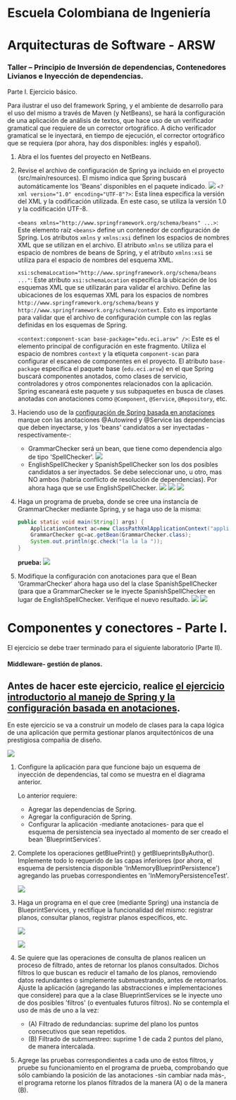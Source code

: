 # Escuela Colombiana de Ingeniería
# Arquitecturas de Software - ARSW
### Taller – Principio de Inversión de dependencias, Contenedores Livianos e Inyección de dependencias.

Parte I. Ejercicio básico.

Para ilustrar el uso del framework Spring, y el ambiente de desarrollo para el uso del mismo a través de Maven (y NetBeans), se hará la configuración de una aplicación de análisis de textos, que hace uso de un verificador gramatical que requiere de un corrector ortográfico. A dicho verificador gramatical se le inyectará, en tiempo de ejecución, el corrector ortográfico que se requiera (por ahora, hay dos disponibles: inglés y español).

1. Abra el los fuentes del proyecto en NetBeans.

2. Revise el archivo de configuración de Spring ya incluido en el proyecto (src/main/resources). El mismo indica que Spring buscará automáticamente los 'Beans' disponibles en el paquete indicado.
	![](img/xml.png)
	`<?xml version="1.0" encoding="UTF-8"?>`: Esta línea especifica la versión del XML y la codificación utilizada. En este caso, se utiliza la versión 1.0 y la codificación UTF-8.

	`<beans xmlns="http://www.springframework.org/schema/beans" ...>`: Este elemento raíz `<beans>` define un contenedor de configuración de Spring. Los atributos `xmlns` y `xmlns:xsi` definen los espacios de nombres XML que se utilizan en el archivo. El atributo `xmlns` se utiliza para el espacio de nombres de beans de Spring, y el atributo `xmlns:xsi` se utiliza para el espacio de nombres del esquema XML.

	`xsi:schemaLocation="http://www.springframework.org/schema/beans ..."`: Este atributo `xsi:schemaLocation` especifica la ubicación de los esquemas XML que se utilizarán para validar el archivo. Define las ubicaciones de los esquemas XML para los espacios de nombres `http://www.springframework.org/schema/beans` y `http://www.springframework.org/schema/context`. Esto es importante para validar que el archivo de configuración cumple con las reglas definidas en los esquemas de Spring.

	`<context:component-scan base-package="edu.eci.arsw" />`: Este es el elemento principal de configuración en este fragmento. Utiliza el espacio de nombres `context` y la etiqueta `component-scan` para configurar el escaneo de componentes en el proyecto. El atributo `base-package` especifica el paquete base (`edu.eci.arsw`) en el que Spring buscará componentes anotados, como clases de servicio, controladores y otros componentes relacionados con la aplicación. Spring escaneará este paquete y sus subpaquetes en busca de clases anotadas con anotaciones como `@Component`, `@Service`, `@Repository`, etc.
3. Haciendo uso de la [configuración de Spring basada en anotaciones](https://docs.spring.io/spring-boot/docs/current/reference/html/using-boot-spring-beans-and-dependency-injection.html) marque con las anotaciones @Autowired y @Service las dependencias que deben inyectarse, y los 'beans' candidatos a ser inyectadas -respectivamente-:

	* GrammarChecker será un bean, que tiene como dependencia algo de tipo 'SpellChecker'.
		![](img/3p1.png)
	* EnglishSpellChecker y SpanishSpellChecker son los dos posibles candidatos a ser inyectados. Se debe seleccionar uno, u otro, mas NO ambos (habría conflicto de resolución de dependencias). Por ahora haga que se use EnglishSpellChecker.
		![](img/english.png)
		![](img/spanish.png)
		![](img/grammar.png)
5.	Haga un programa de prueba, donde se cree una instancia de GrammarChecker mediante Spring, y se haga uso de la misma:

	```java
	public static void main(String[] args) {
		ApplicationContext ac=new ClassPathXmlApplicationContext("applicationContext.xml");
		GrammarChecker gc=ac.getBean(GrammarChecker.class);
		System.out.println(gc.check("la la la "));
	}
	```
	<b>prueba:</b>
	![](img/5.png)
6.	Modifique la configuración con anotaciones para que el Bean ‘GrammarChecker‘ ahora haga uso del  la clase SpanishSpellChecker (para que a GrammarChecker se le inyecte SpanishSpellChecker en lugar de EnglishSpellChecker. Verifique el nuevo resultado.
	![](img/6.png)
	![](img/6p.png)

# Componentes y conectores - Parte I.

El ejercicio se debe traer terminado para el siguiente laboratorio (Parte II).

#### Middleware- gestión de planos.


## Antes de hacer este ejercicio, realice [el ejercicio introductorio al manejo de Spring y la configuración basada en anotaciones](https://github.com/ARSW-ECI/Spring_LightweightCont_Annotation-DI_Example).

En este ejercicio se va a construír un modelo de clases para la capa lógica de una aplicación que permita gestionar planos arquitectónicos de una prestigiosa compañia de diseño. 

![](img/ClassDiagram1.png)

1. Configure la aplicación para que funcione bajo un esquema de inyección de dependencias, tal como se muestra en el diagrama anterior.


	Lo anterior requiere:

	* Agregar las dependencias de Spring.
	* Agregar la configuración de Spring.
	* Configurar la aplicación -mediante anotaciones- para que el esquema de persistencia sea inyectado al momento de ser creado el bean 'BlueprintServices'.


2. Complete los operaciones getBluePrint() y getBlueprintsByAuthor(). Implemente todo lo requerido de las capas inferiores (por ahora, el esquema de persistencia disponible 'InMemoryBlueprintPersistence') agregando las pruebas correspondientes en 'InMemoryPersistenceTest'.

	![](img/metodosGet.png)

3. Haga un programa en el que cree (mediante Spring) una instancia de BlueprintServices, y rectifique la funcionalidad del mismo: registrar planos, consultar planos, registrar planos específicos, etc.

	![](img/test.png)

	![](img/tests.png)

4. Se quiere que las operaciones de consulta de planos realicen un proceso de filtrado, antes de retornar los planos consultados. Dichos filtros lo que buscan es reducir el tamaño de los planos, removiendo datos redundantes o simplemente submuestrando, antes de retornarlos. Ajuste la aplicación (agregando las abstracciones e implementaciones que considere) para que a la clase BlueprintServices se le inyecte uno de dos posibles 'filtros' (o eventuales futuros filtros). No se contempla el uso de más de uno a la vez:
	* (A) Filtrado de redundancias: suprime del plano los puntos consecutivos que sean repetidos.
	* (B) Filtrado de submuestreo: suprime 1 de cada 2 puntos del plano, de manera intercalada.

5. Agrege las pruebas correspondientes a cada uno de estos filtros, y pruebe su funcionamiento en el programa de prueba, comprobando que sólo cambiando la posición de las anotaciones -sin cambiar nada más-, el programa retorne los planos filtrados de la manera (A) o de la manera (B). 

